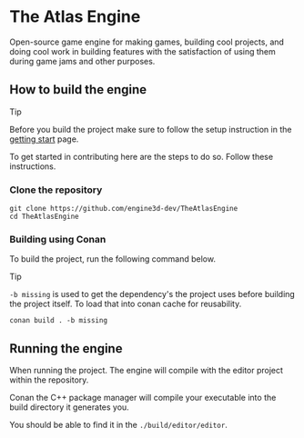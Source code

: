 # The Atlas Engine
Open-source game engine for making games, building cool projects, and doing cool work in building features with the satisfaction of using them during game jams and other purposes.

## How to build the engine

> [!TIP]
> Before you build the project make sure to follow the setup instruction in the [getting start](https://engine3d-dev.github.io/getting_started) page.

To get started in contributing here are the steps to do so. Follow these instructions.

### Clone the repository

```
git clone https://github.com/engine3d-dev/TheAtlasEngine
cd TheAtlasEngine
```

### Building using Conan

To build the project, run the following command below.

> [!TIP]
> `-b missing` is used to get the dependency's the project uses before building the project itself. To load that into conan cache for reusability.

```
conan build . -b missing
```

## Running the engine

When running the project. The engine will compile with the editor project within the repository.

Conan the C++ package manager will compile your executable into the build directory it generates you.

You should be able to find it in the `./build/editor/editor`.

